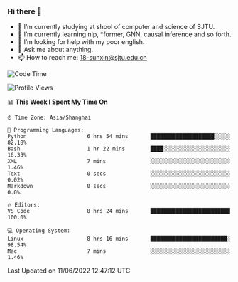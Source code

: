 ### Hi there 👋

<!--
**sunxin000/sunxin000** is a ✨ _special_ ✨ repository because its `README.md` (this file) appears on your GitHub profile.

Here are some ideas to get you started:

- 🔭 I’m currently working on ...
- 🌱 I’m currently learning ...
- 👯 I’m looking to collaborate on ...
- 🤔 I’m looking for help with ...
- 💬 Ask me about ...
- 📫 How to reach me: ...
- 😄 Pronouns: ...
- ⚡ Fun fact: ...
-->
- 🏫 I’m currently studying at shool of computer and science of SJTU.
- 🌱 I’m currently learning nlp, \*former, GNN, causal inference and so forth.
- 🤔 I’m looking for help with my poor english.
- 💬 Ask me about anything.
- 📫 How to reach me: 18-sunxin@sjtu.edu.cn
<!--START_SECTION:waka-->
![Code Time](http://img.shields.io/badge/Code%20Time-202%20hrs%2056%20mins-blue)

![Profile Views](http://img.shields.io/badge/Profile%20Views-2-blue)

📊 **This Week I Spent My Time On** 

```text
⌚︎ Time Zone: Asia/Shanghai

💬 Programming Languages: 
Python                   6 hrs 54 mins       ████████████████████░░░░░   82.18% 
Bash                     1 hr 22 mins        ████░░░░░░░░░░░░░░░░░░░░░   16.33% 
XML                      7 mins              ░░░░░░░░░░░░░░░░░░░░░░░░░   1.46% 
Text                     0 secs              ░░░░░░░░░░░░░░░░░░░░░░░░░   0.02% 
Markdown                 0 secs              ░░░░░░░░░░░░░░░░░░░░░░░░░   0.0%

🔥 Editors: 
VS Code                  8 hrs 24 mins       █████████████████████████   100.0%

💻 Operating System: 
Linux                    8 hrs 16 mins       ████████████████████████░   98.54% 
Mac                      7 mins              ░░░░░░░░░░░░░░░░░░░░░░░░░   1.46%

```


 Last Updated on 11/06/2022 12:47:12 UTC
<!--END_SECTION:waka-->
